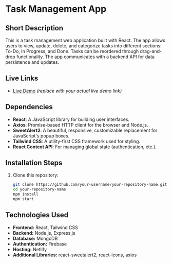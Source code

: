 # Task Management App

## Short Description
This is a task management web application built with React. The app allows users to view, update, delete, and categorize tasks into different sections: To-Do, In Progress, and Done. Tasks can be reordered through drag-and-drop functionality. The app communicates with a backend API for data persistence and updates.

## Live Links
- [Live Demo](http://your-live-link-here.com) *(replace with your actual live demo link)*

## Dependencies
- **React**: A JavaScript library for building user interfaces.
- **Axios**: Promise-based HTTP client for the browser and Node.js.
- **SweetAlert2**: A beautiful, responsive, customizable replacement for JavaScript's popup boxes.
- **Tailwind CSS**: A utility-first CSS framework used for styling.
- **React Context API**: For managing global state (authentication, etc.).

## Installation Steps
1. Clone this repository:
   ```bash
   git clone https://github.com/your-username/your-repository-name.git
   cd your-repository-name
   npm install
   npm start

## Technologies Used
- **Frontend:** React, Tailwind CSS
- **Backend:** Node.js, Express.js
- **Database:** MongoDB
- **Authentication:** Firebase
- **Hosting:** Netlify
- **Additional Libraries:** react-sweetalert2, react-icons, axios